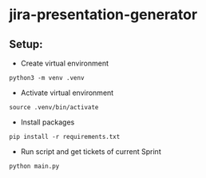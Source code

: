 # jira-presentation-generator

## Setup:

- Create virtual environment

```
python3 -m venv .venv
```

- Activate virtual environment

```
source .venv/bin/activate
```

- Install packages

```
pip install -r requirements.txt
```

- Run script and get tickets of current Sprint

```
python main.py
```
